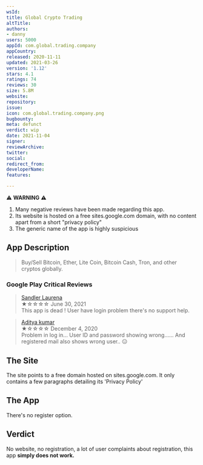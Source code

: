 ```yaml
---
wsId: 
title: Global Crypto Trading
altTitle: 
authors:
- danny
users: 5000
appId: com.global.trading.company
appCountry: 
released: 2020-11-11
updated: 2021-03-26
version: '1.12'
stars: 4.1
ratings: 74
reviews: 30
size: 5.8M
website: 
repository: 
issue: 
icon: com.global.trading.company.png
bugbounty: 
meta: defunct
verdict: wip
date: 2021-11-04
signer: 
reviewArchive: 
twitter: 
social: 
redirect_from: 
developerName: 
features: 

---
```


⚠️ **WARNING** ⚠️ 
1. Many negative reviews have been made regarding this app. 
2. Its website is hosted on a free sites.google.com domain, with no content apart from a short "privacy policy"
3. The generic name of the app is highly suspicious

## App Description

> Buy/Sell Bitcoin, Ether, Lite Coin, Bitcoin Cash, Tron, and other cryptos globally.

### Google Play Critical Reviews

> [Sandler Laurena](https://play.google.com/store/apps/details?id=com.global.trading.company&reviewId=gp%3AAOqpTOHbcjHf3pCYFt1emIUydGGSeRGYT6z1ntluxYsoDh0rkIq4NX7YwkbzctjSAbgZKnMVFb9HTpLJ4ZZI1G4)<br>
  ★☆☆☆☆ June 30, 2021 <br>
       This app is dead ! User have login problem there's no support help.
       
> [Aditya kumar](https://play.google.com/store/apps/details?id=com.global.trading.company&reviewId=gp%3AAOqpTOHxMenMYkhPQEapuddXL6BvDx14lYVIbaL2R5zXuevkR1dCQVA1PVqTf-IOUHNLJszTc9ITA4ZbJYpDSW4)<br>
  ★☆☆☆☆ December 4, 2020 <br>
       Problem in log in... User ID and password showing wrong...... And registered mail also shows wrong user.. 😑

## The Site

The site points to a free domain hosted on sites.google.com. It only contains a few paragraphs detailing its 'Privacy Policy'

## The App

There's no register option.

## Verdict

No website, no registration, a lot of user complaints about registration, this app **simply does not work.**


